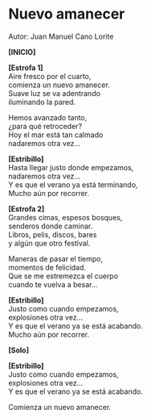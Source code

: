 # Nuevo amanecer  
Autor: Juan Manuel Cano Lorite

**[INICIO]**

**[Estrofa 1]**  
Aire fresco por el cuarto,  
comienza un nuevo amanecer.  
Suave luz se va adentrando  
iluminando la pared.

Hemos avanzado tanto,  
¿para qué retroceder?  
Hoy el mar está tan calmado  
nadaremos otra vez…

**[Estribillo]**  
Hasta llegar justo donde empezamos,  
nadaremos otra vez…  
Y es que el verano ya está terminando,  
Mucho aún por recorrer.


**[Estrofa 2]**  
Grandes cimas, espesos bosques,  
senderos donde caminar.  
Libros, pelis, discos, bares  
y algún que otro festival.

Maneras de pasar el tiempo,  
momentos de felicidad.  
Que se me estremezca el cuerpo  
cuando te vuelva a besar…


**[Estribillo]**  
Justo como cuando empezamos,  
explosiones otra vez…  
Y es que el verano ya se está acabando.  
Mucho aún por recorrer.


**[Solo]**  


**[Estribillo]**  
Justo como cuando empezamos,  
explosiones otra vez…  
Y es que el verano ya se está acabando.

Comienza un nuevo amanecer.
